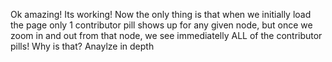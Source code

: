 Ok amazing! Its working! Now the only thing is that when we initially load the page only 1 contributor pill shows up for any given node, but once we zoom in and out from that node, we see immediatelly ALL of the contributor pills! Why is that? Anaylze in depth


